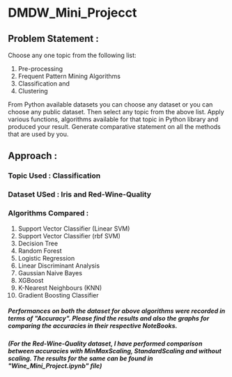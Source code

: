 # DMDW_Mini_Projecct

## Problem Statement :
Choose any one topic from the following list:
1. Pre-processing
2. Frequent Pattern Mining Algorithms
3. Classification and
4. Clustering

From Python available datasets you can choose any dataset or you can choose any public dataset. Then select any topic from the above list. Apply various functions, algorithms available for that topic in Python library and produced your result. Generate comparative statement on all the methods that are used by you. 

## Approach :
### Topic Used : Classification
### Dataset USed : Iris and Red-Wine-Quality
### Algorithms Compared :
1. Support Vector Classifier (Linear SVM)
2. Support Vector Classifier (rbf SVM)
3. Decision Tree
4. Random Forest
5. Logistic Regression
6. Linear Discriminant Analysis
7. Gaussian Naive Bayes
8. XGBoost
9. K-Nearest Neighbours (KNN)
10. Gradient Boosting Classifier

##### Performances on both the dataset for above algorithms were recorded in terms of "Accuracy". Please find the results and also the graphs for comparing the accuracies in their respective NoteBooks. 
##### (For the Red-Wine-Quality dataset, I have performed comparison between accuracies with MinMaxScaling, StandardScaling and without scaling. The results for the same can be found in "Wine_Mini_Project.ipynb" file)

